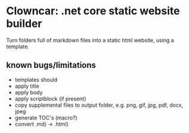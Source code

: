 # Clowncar: .net core static website builder

Turn folders full of markdown files into a static html website, using a template.

## known bugs/limitations

- templates should
 - apply title
 - apply body
 - apply scriptblock (if present)
- copy supplemental files to output folder, e.g. png, gif, jpg, pdf, docx, jpeg
- generate TOC's (macro?)
- convert .md) -> .html)